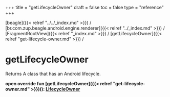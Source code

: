 +++
title = "getLifecycleOwner"
draft = false
toc = false
type = "reference"
+++

[beagle]({{< relref "../../_index.md" >}}) / [br.com.zup.beagle.android.engine.renderer]({{< relref "../_index.md" >}}) / [FragmentRootView]({{< relref "_index.md" >}}) / [getLifecycleOwner]({{< relref "get-lifecycle-owner.md" >}}) / 



# getLifecycleOwner  


Returns A class that has an Android lifecycle.

  
  
<b><b>open override fun [getLifecycleOwner]({{< relref "get-lifecycle-owner.md" >}})(): [LifecycleOwner](https://developer.android.com/reference/kotlin/androidx/lifecycle/LifecycleOwner.html)</b></b>  



